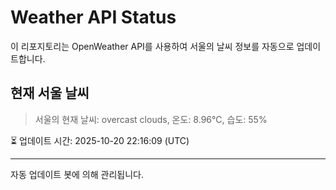 
# Weather API Status

이 리포지토리는 OpenWeather API를 사용하여 서울의 날씨 정보를 자동으로 업데이트합니다.

## 현재 서울 날씨
> 서울의 현재 날씨: overcast clouds, 온도: 8.96°C, 습도: 55%

⏳ 업데이트 시간: 2025-10-20 22:16:09 (UTC)

---
자동 업데이트 봇에 의해 관리됩니다.
